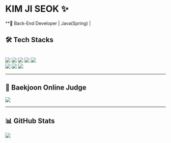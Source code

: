 # KIM JI SEOK ✨  
**🚀 Back-End Developer | Java(Spring) | 

<div align="left"> 
    <h2> 🛠️ Tech Stacks </h2>
    <br> 
    <div>
        <img src="https://img.shields.io/badge/C-A8B9CC?style=for-the-badge&logo=C&logoColor=white">
        <img src="https://img.shields.io/badge/Github-181717?style=for-the-badge&logo=Github&logoColor=white">
        <img src="https://img.shields.io/badge/Git-F05032?style=for-the-badge&logo=Git&logoColor=white">
        <img src="https://img.shields.io/badge/Java-007396?style=for-the-badge&logo=Java&logoColor=white">
        <img src="https://img.shields.io/badge/MySQL-4479A1?style=for-the-badge&logo=MySQL&logoColor=white">
        <br>
        <img src="https://img.shields.io/badge/Python-3776AB?style=for-the-badge&logo=Python&logoColor=white">
        <img src="https://img.shields.io/badge/Spring-6DB33F?style=for-the-badge&logo=Spring&logoColor=white">
        <img src="https://img.shields.io/badge/Spring Boot-6DB33F?style=for-the-badge&logo=Spring Boot&logoColor=white">
    </div>
</div>

---

<div align="left">
    <h2> 🏅 Baekjoon Online Judge </h2>
    <a href="https://solved.ac/kjs001004">
        <img src="http://mazassumnida.wtf/api/v2/generate_badge?boj=kjs001004"/>
    </a>
</div>

---

<div align="left">
    <h2> 📊 GitHub Stats </h2>
    <img src="https://github-readme-stats.vercel.app/api/top-langs/?username=JI1047&layout=compact&bg_color=180,000000,&title_color=000000&text_color=000000" />
</div>
